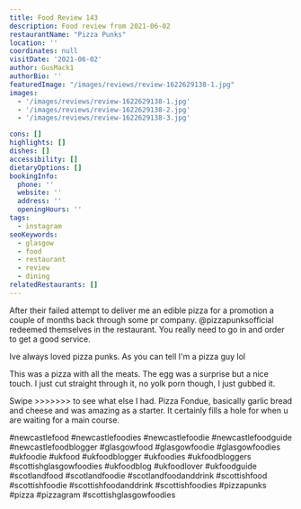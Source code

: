 ```yaml
---
title: Food Review 143
description: Food review from 2021-06-02
restaurantName: "Pizza Punks"
location: ''
coordinates: null
visitDate: '2021-06-02'
author: GusMack1
authorBio: ''
featuredImage: "/images/reviews/review-1622629138-1.jpg"
images:
  - '/images/reviews/review-1622629138-1.jpg'
  - '/images/reviews/review-1622629138-2.jpg'
  - '/images/reviews/review-1622629138-3.jpg'

cons: []
highlights: []
dishes: []
accessibility: []
dietaryOptions: []
bookingInfo:
  phone: ''
  website: ''
  address: ''
  openingHours: ''
tags:
  - instagram
seoKeywords:
  - glasgow
  - food
  - restaurant
  - review
  - dining
relatedRestaurants: []
---
```

After their failed attempt to deliver me an edible pizza for a promotion a couple of months back through some pr company. @pizzapunksofficial redeemed themselves in the restaurant. You really need to go in and order to get a good service. 

Ive always loved pizza punks. As you can tell I'm a pizza guy lol

This was a pizza with all the meats. The egg was a surprise but a nice touch. I just cut straight through it, no yolk porn though, I just gubbed it. 

Swipe >>>>>>> to see what else I had. Pizza Fondue, basically garlic bread and cheese and was amazing as a starter. It certainly fills a hole for when u are waiting for a main course.

#newcastlefood #newcastlefoodies #newcastlefoodie #newcastlefoodguide #newcastlefoodblogger #glasgowfood #glasgowfoodie #glasgowfoodies #ukfoodie #ukfood #ukfoodblogger #ukfoodies #ukfoodbloggers #scottishglasgowfoodies #ukfoodblog #ukfoodlover #ukfoodguide #scotlandfood #scotlandfoodie #scotlandfoodanddrink #scottishfood #scottishfoodie #scottishfoodanddrink #scottishfoodies #pizzapunks #pizza #pizzagram #scottishglasgowfoodies
